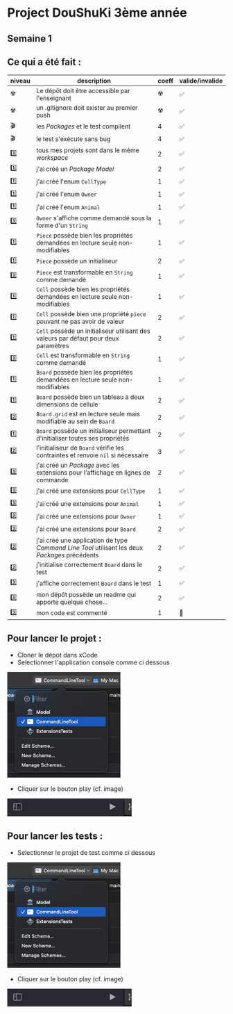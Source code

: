 # Project DouShuKi 3ème année

## Semaine 1

## Ce qui a été fait :

niveau | description | coeff | valide/invalide 
--- | --- | --- | ---
☢️ | Le dépôt doit être accessible par l'enseignant | ☢️ | ✅
☢️ | un .gitignore doit exister au premier push | ☢️ | ✅
🎬 | les *Packages* et le test compilent | 4 | ✅
🎬 | le test s'exécute sans bug | 4 | ✅
3️⃣ | tous mes projets sont dans le même _workspace_ | 2 | ✅
1️⃣ | j'ai créé un *Package* *Model* | 2 | ✅
1️⃣ | j'ai créé l'enum ```CellType``` | 1 | ✅
1️⃣ | j'ai créé l'enum ```Owner``` | 1 | ✅
1️⃣ | j'ai créé l'enum ```Animal``` | 1 | ✅
3️⃣ | ```Owner``` s'affiche comme demandé sous la forme d'un ```String``` | 1 | ✅
1️⃣ | ```Piece``` possède bien les propriétés demandées en lecture seule non-modifiables | 1 | ✅
1️⃣ | ```Piece``` possède un initialiseur | 2 | ✅
3️⃣ | ```Piece``` est transformable en ```String``` comme demandé | 1 | ✅
1️⃣ | ```Cell``` possède bien les propriétés demandées en lecture seule non-modifiables | 1 | ✅
1️⃣ | ```Cell``` possède bien une propriété ```piece``` pouvant ne pas avoir de valeur | 2 | ✅
1️⃣ | ```Cell``` possède un initialiseur utilisant des valeurs par défaut pour deux paramètres | 2 | ✅
3️⃣ | ```Cell``` est transformable en ```String``` comme demandé | 1 | ✅
1️⃣ | ```Board``` possède bien les propriétés demandées en lecture seule non-modifiables | 1 | ✅
1️⃣ | ```Board``` possède bien un tableau à deux dimensions de cellule | 2 | ✅
2️⃣ | ```Board.grid``` est en lecture seule mais modifiable au sein de ```Board``` | 2 | ✅
1️⃣ | ```Board``` possède un initialiseur permettant d'initialiser toutes ses propriétés | 2 | ✅
2️⃣ | l'initialiseur de ```Board``` vérifie les contraintes et renvoie ```nil``` si nécessaire | 3 | ✅
3️⃣ | j'ai créé un *Package* avec les extensions pour l'affichage en lignes de commande | 2 | ✅
3️⃣ | j'ai créé une extensions pour ```CellType``` | 1 | ✅
3️⃣ | j'ai créé une extensions pour ```Animal``` | 1 | ✅
3️⃣ | j'ai créé une extensions pour ```Owner``` | 1 | ✅
3️⃣ | j'ai créé une extensions pour ```Board``` | 2 | ✅
2️⃣ | j'ai créé une application de type *Command Line Tool* utilisant les deux *Packages* précédents | 2 | ✅
2️⃣ | j'initialise correctement ```Board``` dans le test | 2 | ✅
3️⃣ | j'affiche correctement ```Board``` dans le test | 1 | ✅
3️⃣ | mon dépôt possède un readme qui apporte quelque chose... | 2 | ✅
3️⃣ | mon code est commenté | 1   | 🚧


## Pour lancer le projet :

- Cloner le dépot dans xCode
- Selectionner l'application console comme ci dessous

![projectSelect](./Image/SelectProject.png)

- Cliquer sur le bouton play (cf. image)

![buttonPlay](./Image/PlayButton.png)

## Pour lancer les tests :
- Selectionner le projet de test comme ci dessous

![projectSelect](./Image/SelectProject.png)

- Cliquer sur le bouton play (cf. image)

![buttonPlay](./Image/PlayButton.png)
